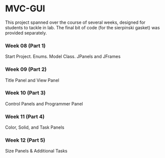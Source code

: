 # MVC-GUI
This project spanned over the course of several weeks, designed for students to tackle in lab. The final bit of code (for the sierpinski gasket) was provided separately.

### Week 08 (Part 1)
Start Project. Enums. Model Class. JPanels and JFrames

### Week 09 (Part 2)
Title Panel and View Panel

### Week 10 (Part 3)
Control Panels and Programmer Panel

### Week 11 (Part 4)
Color, Solid, and Task Panels

### Week 12 (Part 5)
Size Panels & Additional Tasks
